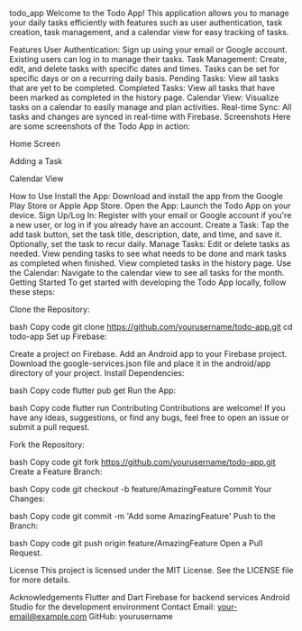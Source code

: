 todo_app
Welcome to the Todo App! This application allows you to manage your daily tasks efficiently with features such as user authentication, task creation, task management, and a calendar view for easy tracking of tasks.

Features
User Authentication: Sign up using your email or Google account. Existing users can log in to manage their tasks.
Task Management: Create, edit, and delete tasks with specific dates and times. Tasks can be set for specific days or on a recurring daily basis.
Pending Tasks: View all tasks that are yet to be completed.
Completed Tasks: View all tasks that have been marked as completed in the history page.
Calendar View: Visualize tasks on a calendar to easily manage and plan activities.
Real-time Sync: All tasks and changes are synced in real-time with Firebase.
Screenshots
Here are some screenshots of the Todo App in action:


Home Screen


Adding a Task


Calendar View

How to Use
Install the App: Download and install the app from the Google Play Store or Apple App Store.
Open the App: Launch the Todo App on your device.
Sign Up/Log In: Register with your email or Google account if you're a new user, or log in if you already have an account.
Create a Task: Tap the add task button, set the task title, description, date, and time, and save it. Optionally, set the task to recur daily.
Manage Tasks: Edit or delete tasks as needed. View pending tasks to see what needs to be done and mark tasks as completed when finished. View completed tasks in the history page.
Use the Calendar: Navigate to the calendar view to see all tasks for the month.
Getting Started
To get started with developing the Todo App locally, follow these steps:

Clone the Repository:

bash
Copy code
git clone https://github.com/yourusername/todo-app.git
cd todo-app
Set up Firebase:

Create a project on Firebase.
Add an Android app to your Firebase project.
Download the google-services.json file and place it in the android/app directory of your project.
Install Dependencies:

bash
Copy code
flutter pub get
Run the App:

bash
Copy code
flutter run
Contributing
Contributions are welcome! If you have any ideas, suggestions, or find any bugs, feel free to open an issue or submit a pull request.

Fork the Repository:

bash
Copy code
git fork https://github.com/yourusername/todo-app.git
Create a Feature Branch:

bash
Copy code
git checkout -b feature/AmazingFeature
Commit Your Changes:

bash
Copy code
git commit -m 'Add some AmazingFeature'
Push to the Branch:

bash
Copy code
git push origin feature/AmazingFeature
Open a Pull Request.

License
This project is licensed under the MIT License. See the LICENSE file for more details.

Acknowledgements
Flutter and Dart
Firebase for backend services
Android Studio for the development environment
Contact
Email: your-email@example.com
GitHub: yourusername
